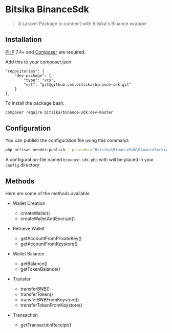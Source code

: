 # Bitsika BinanceSdk
> A Laravel Package to connect with Bitsika's Binance wrapper

## Installation

[PHP](https://php.net) 7.4+ and [Composer](https://getcomposer.org) are required.

Add this to your composer.json

```
"repositories": {
    "dev-package": {
        "type": "vcs",
        "url": "git@github.com:bitsika/binance-sdk.git"
    }
},
```
To install the package bash: 
```bash
composer require bitsika/binance-sdk:dev-master
```
## Configuration

You can publish the configuration file using this command:

```bash
php artisan vendor:publish --provider="Bitsika\BinanceSdk\BinanceServiceProvider"
```

A configuration-file named `binance-sdk.php` with will be placed in your `config` directory

## Methods
Here are some of the methods available
 
- Wallet Creation
    - createWallet()
    - createWalletAndEncrypt()

- Retrieve Wallet
    - getAccountFromPrivateKey()
    - getAccountFromKeystore()

- Wallet Balance
    - getBalance()
    - getTokenBalance()

- Transfer 
    - transferBNB()
    - transferToken()
    - transferBNBFromKeystore()
    - transferTokenFromKeystore()

- Transaction
    - getTransactionReceipt()
